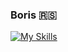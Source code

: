 <h3>Boris 🇷🇸</h3>

[![My Skills](https://skills.thijs.gg/icons?i=c,css,html,git,js,ts,mongodb,mysql,nodejs,expressjs,nestjs,vue,react,vite)](https://skills.thijs.gg)
